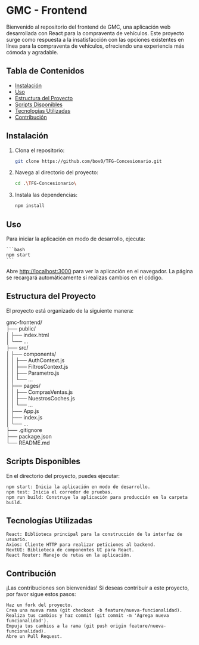 # GMC - Frontend

Bienvenido al repositorio del frontend de GMC, una aplicación web desarrollada con React para la compraventa de vehículos. Este proyecto surge como respuesta a la insatisfacción con las opciones existentes en línea para la compraventa de vehículos, ofreciendo una experiencia más cómoda y agradable.

## Tabla de Contenidos

- [Instalación](#instalación)
- [Uso](#uso)
- [Estructura del Proyecto](#estructura-del-proyecto)
- [Scripts Disponibles](#scripts-disponibles)
- [Tecnologías Utilizadas](#tecnologías-utilizadas)
- [Contribución](#contribución)

## Instalación

1. Clona el repositorio:

    ```bash
    git clone https://github.com/bov0/TFG-Concesionario.git
    ```

2. Navega al directorio del proyecto:

    ```bash
    cd .\TFG-Concesionario\
    ```

3. Instala las dependencias:

    ```bash
    npm install
    ```

## Uso

Para iniciar la aplicación en modo de desarrollo, ejecuta:

    ```bash
    npm start
    ```

Abre [http://localhost:3000](http://localhost:3000) para ver la aplicación en el navegador. La página se recargará automáticamente si realizas cambios en el código.

## Estructura del Proyecto

El proyecto está organizado de la siguiente manera:

gmc-frontend/  
├── public/  
│   ├── index.html  
│   └── ...  
├── src/  
│   ├── components/  
│   │   ├── AuthContext.js  
│   │   ├── FiltrosContext.js  
│   │   ├── Parametro.js  
│   │   └── ...  
│   ├── pages/  
│   │   ├── ComprasVentas.js  
│   │   ├── NuestrosCoches.js  
│   │   └── ...  
│   ├── App.js  
│   ├── index.js  
│   └── ...  
├── .gitignore  
├── package.json  
└── README.md  

## Scripts Disponibles

En el directorio del proyecto, puedes ejecutar:

    npm start: Inicia la aplicación en modo de desarrollo.
    npm test: Inicia el corredor de pruebas.
    npm run build: Construye la aplicación para producción en la carpeta build.

## Tecnologías Utilizadas

    React: Biblioteca principal para la construcción de la interfaz de usuario.
    Axios: Cliente HTTP para realizar peticiones al backend.
    NextUI: Biblioteca de componentes UI para React.
    React Router: Manejo de rutas en la aplicación.

## Contribución

¡Las contribuciones son bienvenidas! Si deseas contribuir a este proyecto, por favor sigue estos pasos:

    Haz un fork del proyecto.
    Crea una nueva rama (git checkout -b feature/nueva-funcionalidad).
    Realiza tus cambios y haz commit (git commit -m 'Agrega nueva funcionalidad').
    Empuja tus cambios a la rama (git push origin feature/nueva-funcionalidad).
    Abre un Pull Request.